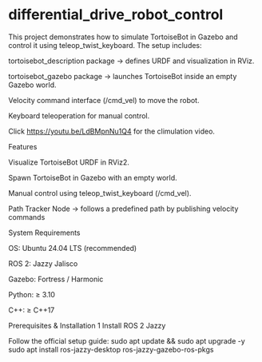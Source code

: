 # differential_drive_robot_control
This project demonstrates how to simulate TortoiseBot in Gazebo and control it using teleop_twist_keyboard.
The setup includes:

tortoisebot_description package → defines URDF and visualization in RViz.

tortoisebot_gazebo package → launches TortoiseBot inside an empty Gazebo world.

Velocity command interface (/cmd_vel) to move the robot.

Keyboard teleoperation for manual control.

Click https://youtu.be/LdBMpnNu1Q4 for the climulation video.

Features

Visualize TortoiseBot URDF in RViz2.

Spawn TortoiseBot in Gazebo with an empty world.

Manual control using teleop_twist_keyboard (/cmd_vel).

Path Tracker Node → follows a predefined path by publishing velocity commands

System Requirements

OS: Ubuntu 24.04 LTS (recommended)

ROS 2: Jazzy Jalisco

Gazebo: Fortress / Harmonic

Python: ≥ 3.10

C++: ≥ C++17

Prerequisites & Installation
1 Install ROS 2 Jazzy

Follow the official setup guide:
sudo apt update && sudo apt upgrade -y
sudo apt install ros-jazzy-desktop ros-jazzy-gazebo-ros-pkgs
